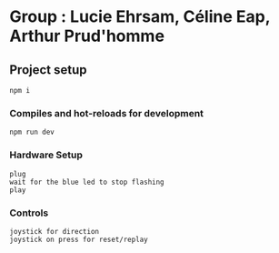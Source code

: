 # Group : Lucie Ehrsam, Céline Eap, Arthur Prud'homme

## Project setup

```
npm i
```

### Compiles and hot-reloads for development

```
npm run dev
```

### Hardware Setup

```
plug
wait for the blue led to stop flashing
play
```

### Controls

```
joystick for direction
joystick on press for reset/replay
```
